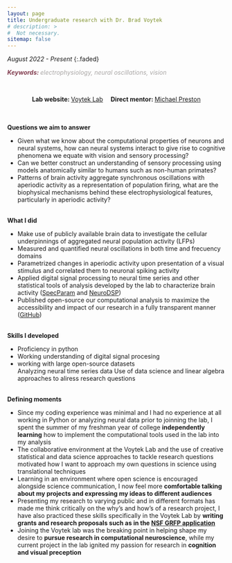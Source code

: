 ```yaml
---
layout: page
title: Undergraduate research with Dr. Brad Voytek
# description: >
#  Not necessary.
sitemap: false
---
```


<em>August 2022 - Present</em>
{:.faded}

<span style="color:#833F51; font-style:italic;  font-weight:700">Keywords: </span>
<span style="color:#AAA7A6; font-style:italic;">electrophysiology, neural oscillations, vision</span>


<br>
<p style="text-align:center;"><b>Lab website: </b><a href="https://voyteklab.com" target="_blank" rel="noopener noreferrer">Voytek Lab</a> &emsp;<b>Direct mentor: </b><a href="https://voyteklab.com/members#:~:text=of%20electrophysiological%20recordings.-,PhD%20Student,-Michael%20(MJ)%20Preston" target="_blank" rel="noopener noreferrer">Michael Preston </a></p>
<br><br>

<dt><b>Questions we aim to answer</b></dt>
<ul>
<li>Given what we know about the computational properties of neurons and neural systems, how can neural systems interact to give rise to cognitive phenomena we equate with vision and sensory processing?</li>
<li>Can we better construct an understanding of sensory processing using models anatomically similar to humans such as non-human primates?</li>
<li>Patterns of brain activity aggregate synchronous oscillations with aperiodic activity as a representation of population firing, what are the biophysical mechanisms behind these electrophysiological features, particularly in aperiodic activity? </li>
</ul>
<br>


<dt><b>What I did</b></dt>
<ul>
<li>Make use of publicly available brain data to investigate the cellular underpinnings of aggregated neural population activity (LFPs)</li>
<li>Measured and quantified neural oscillations in both time and frecuency domains</li>
<li>Parametrized changes in aperiodic activity upon presentation of a visual stimulus and correlated them to neuronal spiking activity</li>
<li>Applied digital signal processing to neural time series and other statistical tools of analysis developed by the lab to characterize brain activity (<a href="https://specparam-tools.github.io/" target="_blank" rel="noopener noreferrer">SpecParam</a> and <a href="https://neurodsp-tools.github.io/neurodsp/" target="_blank" rel="noopener noreferrer">NeuroDSP</a>)</li>
<li>Published open-source our computational analysis to maximize the accessibility and impact of our research in a fully transparent manner (<a href="https://github.com/voytekresearch/v1_v4_1024_elec" target="_blank" rel="noopener noreferrer">GitHub</a>)</li>
</ul>
<br>


<dt><b>Skills I developed</b></dt>
<ul>
<li>Proficiency in python</li>
<li>Working understanding of digital signal procesing </li>
<li>working with large open-source datasets </li>
Analyzing neural time series data
Use of data science and linear algebra approaches to aliress research questions
</ul>
<br>


<dt><b>Defining moments</b></dt>
<ul>
<li>Since my coding experience was minimal and I had no experience at all working in Python or analyzing neural data prior to joinning the lab, I spent the summer of my freshman year of college <b>independently learning</b> how to implement the computational tools used in the lab into my analysis</li>
<li>The collaborative environment at the Voytek Lab and the use of creative statistical and data science approaches to tackle research questions motivated how I want to approach my own questions in science using translational techniques</li>
<li>Learning in an environment where open science is encouraged alongside science communication, I now feel more <b>comfortable talking about my projects and expressing my ideas to different audiences</b></li>
<li>Presenting my research to varying public and in different formats has made me think critically on the why’s and how’s of a research project, I have also practiced these skills specifically in the Voytek Lab by <b>writing grants and research proposals such as in the <a  href="https://www.nsfgrfp.org/" target="_blank" rel="noopener noreferrer">NSF GRFP application</a></b></li>
<li>Joining the Voytek lab was the breaking point in helping shape my desire to <b>pursue research in computational neuroscience</b>, while my current project in the lab ignited my passion for research in <b>cognition and visual preception</b></li>
</ul>
